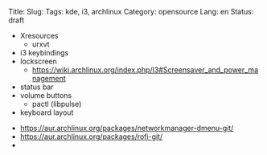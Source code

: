 Title: 
Slug: 
Tags: kde, i3, archlinux
Category: opensource
Lang: en
Status: draft



- Xresources
  - urxvt
- i3 keybindings
- lockscreen
  - https://wiki.archlinux.org/index.php/I3#Screensaver_and_power_management
- status bar
- volume buttons
    - pactl (libpulse)
- keyboard layout

* https://aur.archlinux.org/packages/networkmanager-dmenu-git/
* https://aur.archlinux.org/packages/rofi-git/
*

